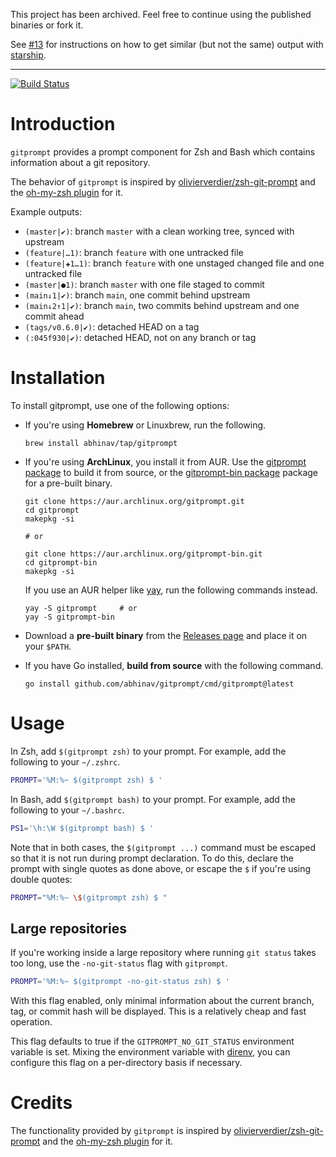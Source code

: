 This project has been archived.
Feel free to continue using the published binaries or fork it.

See [#13](https://github.com/abhinav/gitprompt/issues/13)
for instructions on how to get similar (but not the same)
output with [starship](https://starship.rs/).

----

[![Build Status](https://travis-ci.org/abhinav/gitprompt.svg?branch=master)](https://travis-ci.org/abhinav/gitprompt)

# Introduction

`gitprompt` provides a prompt component for Zsh and Bash which contains
information about a git repository.

The behavior of `gitprompt` is inspired by
[olivierverdier/zsh-git-prompt] and the [oh-my-zsh plugin] for it.

Example outputs:

- `(master|✔)`: branch `master` with a clean working tree, synced with upstream
- `(feature|…1)`: branch `feature` with one untracked file
- `(feature|✚1…1)`: branch `feature` with one unstaged changed file and one
  untracked file
- `(master|●1)`: branch `master` with one file staged to commit
- `(main↓1|✔)`: branch `main`, one commit behind upstream
- `(main↓2↑1|✔)`: branch `main`, two commits behind upstream and one commit ahead
- `(tags/v0.6.0|✔)`: detached HEAD on a tag
- `(:045f930|✔)`: detached HEAD, not on any branch or tag

# Installation

To install gitprompt, use one of the following options:

- If you're using **Homebrew** or Linuxbrew, run the following.

  ```
  brew install abhinav/tap/gitprompt
  ```

- If you're using **ArchLinux**, you install it from AUR.
  Use the [gitprompt package](https://aur.archlinux.org/packages/gitprompt) to build it from source,
  or the [gitprompt-bin package](https://aur.archlinux.org/packages/gitprompt-bin) package for a pre-built binary.

  ```
  git clone https://aur.archlinux.org/gitprompt.git
  cd gitprompt
  makepkg -si
  
  # or
  
  git clone https://aur.archlinux.org/gitprompt-bin.git
  cd gitprompt-bin
  makepkg -si
  ```

  If you use an AUR helper like [yay](https://github.com/Jguer/yay),
  run the following commands instead.

  ```
  yay -S gitprompt     # or
  yay -S gitprompt-bin
  ```

- Download a **pre-built binary** from the
  [Releases page](https://github.com/abhinav/gitprompt/releases)
  and place it on your `$PATH`.

- If you have Go installed,
  **build from source** with the following command.

  ```
  go install github.com/abhinav/gitprompt/cmd/gitprompt@latest
  ```

# Usage

In Zsh, add `$(gitprompt zsh)` to your prompt. For example, add the following
to your `~/.zshrc`.

```sh
PROMPT='%M:%~ $(gitprompt zsh) $ '
```

In Bash, add `$(gitprompt bash)` to your prompt. For example, add the
following to your `~/.bashrc`.

```sh
PS1='\h:\W $(gitprompt bash) $ '
```

Note that in both cases, the `$(gitprompt ...)` command must be escaped so
that it is not run during prompt declaration. To do this, declare the prompt
with single quotes as done above, or escape the `$` if you're using double
quotes:

```sh
PROMPT="%M:%~ \$(gitprompt zsh) $ "
```

## Large repositories

If you're working inside a large repository where running `git status` takes
too long, use the `-no-git-status` flag with `gitprompt`.

```sh
PROMPT='%M:%~ $(gitprompt -no-git-status zsh) $ '
```

With this flag enabled, only minimal information about the current branch,
tag, or commit hash will be displayed. This is a relatively cheap and fast
operation.

This flag defaults to true if the `GITPROMPT_NO_GIT_STATUS` environment
variable is set. Mixing the environment variable with [direnv], you can
configure this flag on a per-directory basis if necessary.

  [direnv]: https://direnv.net/

# Credits

The functionality provided by `gitprompt` is inspired by
[olivierverdier/zsh-git-prompt] and the [oh-my-zsh plugin] for it.

  [olivierverdier/zsh-git-prompt]: https://github.com/olivierverdier/zsh-git-prompt
  [oh-my-zsh plugin]: https://github.com/robbyrussell/oh-my-zsh/tree/master/plugins/git-prompt
